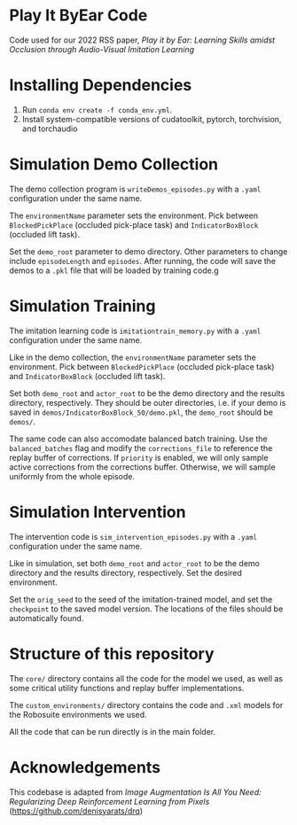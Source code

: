 # Play It ByEar Code
 Code used for our 2022 RSS paper, *Play it by Ear: Learning Skills amidst Occlusion through Audio-Visual Imitation Learning*

# Installing Dependencies
1. Run `conda env create -f conda_env.yml`. 
2. Install system-compatible versions of cudatoolkit, pytorch, torchvision, and torchaudio

# Simulation Demo Collection
The demo collection program is `writeDemos_episodes.py` with a `.yaml` configuration under the same name. 

The `environmentName` parameter sets the environment. Pick between `BlockedPickPlace` (occluded pick-place task) and `IndicatorBoxBlock` (occluded lift task).

Set the `demo_root` parameter to demo directory. Other parameters to change include `episodeLength` and `episodes`. After running, the code will save the demos to a `.pkl` file that will be loaded by training code.g

# Simulation Training
The imitation learning code is `imitationtrain_memory.py` with a `.yaml` configuration under the same name. 

Like in the demo collection, the `environmentName` parameter sets the environment. Pick between `BlockedPickPlace` (occluded pick-place task) and `IndicatorBoxBlock` (occluded lift task).

Set both `demo_root` and `actor_root` to be the demo directory and the results directory, respectively. They should be outer directories, i.e. if your demo is saved in `demos/IndicatorBoxBlock_50/demo.pkl`, the `demo_root` should be `demos/`.  

The same code can also accomodate balanced batch training. Use the `balanced_batches` flag and modify the `corrections_file` to reference the replay buffer of corrections. If `priority` is enabled, we will only sample active corrections from the corrections buffer. Otherwise, we will sample uniformly from the whole episode.
# Simulation Intervention
The intervention code is `sim_intervention_episodes.py` with a `.yaml` configuration under the same name. 

Like in simulation, set both `demo_root` and `actor_root` to be the demo directory and the results directory, respectively. Set the desired environment. 

Set the `orig_seed` to the seed of the imitation-trained model, and set the `checkpoint` to the saved model version. The locations of the files should be automatically found. 


# Structure of this repository
The `core/` directory contains all the code for the model we used, as well as some critical utility functions and replay buffer implementations. 

The `custom_environments/` directory contains the code and `.xml` models for the Robosuite environments we used.

All the code that can be run directly is in the main folder. 

# Acknowledgements
This codebase is adapted from *Image Augmentation Is All You Need: Regularizing Deep Reinforcement Learning from Pixels* (https://github.com/denisyarats/drq)

